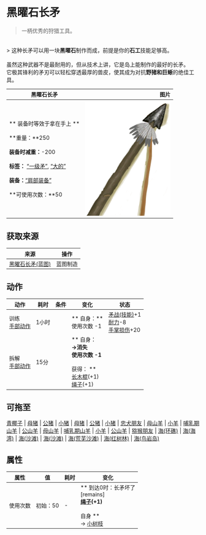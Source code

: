 # 黑曜石长矛  
> 一柄优秀的狩猎工具。  
<br>  
> 这种长矛可以用一块<b>黑曜石</b>制作而成，前提是你的<b>石工</b>技能足够高。<br><br>虽然这种武器不是最耐用的，但从技术上讲，它是岛上能制作的最好的长矛。<br>它极其锋利的矛刃可以轻松穿透最厚的兽皮，使其成为对抗<b>野猪和巨蜥</b>的绝佳工具。  
  
  黑曜石长矛  |   图片   
 ----  |  ----:   
 ** 装备时等效于拿在手上 **<br><br>**重量：**250<br><br>**装备时减重：**-200<br><br>**标签：**	[“一级矛”](tag_Spear.md), [“大的”](tag_Large.md)<br><br>**装备：**[“肩部装备”](eTag_Shoulder.md)<br><br>**可使用次数：**50  |  <img decoding="async" src="Sprite/SpearObsidian.png" href="a.md" style="max-width:300px;max-height:300px;">   
  
## 获取来源  
来源  |  操作  
----  |  ----  
[黑曜石长矛(蓝图)](Bp_ObsidianSpear.md)  |  蓝图制造  
## 动作  
动作  |  耗时  |  条件  |  变化  |  状态  
----  |  ----  |  ----  |  ----  |  ----  
训练<br>[手部动作](HandAction.md)  |  1小时  |    |  ** 自身：**<br>使用次数  -1  |  [矛战(技能)](Skill_SpearFighting.md)+1<br>[耐力](Stamina.md)-8<br>[手掌损伤](HandDamage.md)+20  
拆解<br>[手部动作](HandAction.md)  |  15分  |    |  ** 自身：**<br>→消失<br>使用次数  -1<br><br>** 获得： **<br>  [长木棍](StickLong.md)(+1)<br>  [绳子](Rope.md)(+1)<br>  |    
## 可拖至  
[青椰子](CoconutHusked.md) | [母猪](BoarEnclosureFemale.md) | [公猪](BoarEnclosureMale.md) | [小猪](BoarEnclosurePiglet.md) | [母猪](BoarTiedFemale.md) | [公猪](BoarTiedMale.md) | [小猪](BoarTiedPiglet.md) | [忠犬朋友](DogFriend.md) | [母山羊](GoatEnclosureFemale.md) | [小羊](GoatEnclosureKid.md) | [哺乳期山羊](GoatEnclosureLactating.md) | [公山羊](GoatEnclosureMale.md) | [母山羊](GoatTiedFemale.md) | [哺乳期山羊](GoatTiedFemaleLactating.md) | [小羊](GoatTiedKid.md) | [公山羊](GoatTiedMale.md) | [猕猴朋友](MacaqueFriend.md) | [海(环礁)](Sea_Atoll.md) | [海(海湾)](Sea_Bay.md) | [海(沙滩)](Sea_Beach.md) | [海(沙滩)](Sea_Cove.md) | [海(荒芜沙滩)](Sea_DesolateBeach.md) | [海(红树林)](Sea_Mangroves.md) | [海(鸟岩岛)](Sea_Rocks.md)  
## 属性   
属性  |  值  |  耗时  |  变化  
----  |  ----  |  ----  |  ----  
使用次数  |  初始：50  |  -  |  ** 到达0时：长矛坏了 **<br>** [remains] **<br>  [绳子](Rope.md)(+1)<br><br>** 自身 **<br>→ [小树枝](Sticks.md)  


<script>document.title="黑曜石长矛 - 卡牌生存百科 Card Survival Wiki";</script>